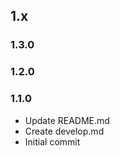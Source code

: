 ## 1.x

### 1.3.0



### 1.2.0



### 1.1.0

* Update README.md
* Create develop.md
* Initial commit